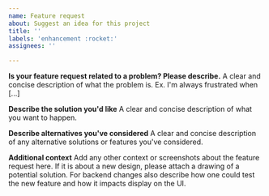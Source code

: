 ```yaml
---
name: Feature request
about: Suggest an idea for this project
title: ''
labels: 'enhancement :rocket:'
assignees: ''

---
```


**Is your feature request related to a problem? Please describe.**
A clear and concise description of what the problem is. Ex. I'm always frustrated when [...]

**Describe the solution you'd like**
A clear and concise description of what you want to happen.

**Describe alternatives you've considered**
A clear and concise description of any alternative solutions or features you've considered.

**Additional context**
Add any other context or screenshots about the feature request here. If it is about a new design, please attach a drawing of a potential solution.
For backend changes also describe how one could test the new feature and how it impacts display on the UI.
